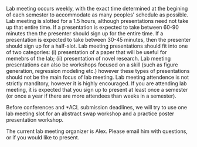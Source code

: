 Lab meeting occurs weekly, with the exact time determined at the begining of each semester to accommodate as many peoples' schedule as possible.
Lab meeting is slotted for a 1.5 hours, although presentations need not take up that entire time. 
If a presentation is expected to take between 60-90 minutes then the presenter should sign up for the entire time.
If a presentation is expected to take between 30-45 minutes, then the presenter should sign up for a half-slot.
Lab meeting presentations should fit into one of two categories: (i) presentation of a paper that will be useful for memebrs of the lab; (ii) presentation of novel research.
Lab meeting presentations can also be workshops focused on a skill (such as figure generation, regression modeling etc.) however these types of presentations should not be the main focus of lab meeting.
Lab meeting attendence is not strictly manditory, however it is highly encouraged. 
If you are attending lab meeting, it is expected that you sign up to present at least once a semester (or once a year if there are more attendees than weeks in a semester).

Before conferences and *ACL submission deadlines, we will try to use one lab meeting slot for an abstract swap workshop and a practice poster presentation workshop.

The current lab meeting organizer is Alex. Please email him with questions, or if you would like to present.
